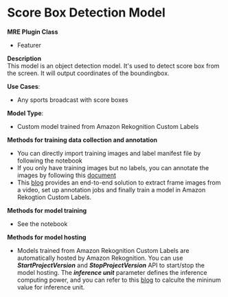 # Score Box Detection Model #

**MRE Plugin Class**
- Featurer

**Description**  
This model is an object detection model. It's used to detect score box from the screen. It will output coordinates of the boundingbox.


**Use Cases**:
- Any sports broadcast with score boxes

**Model Type**:
- Custom model trained from Amazon Rekognition Custom Labels

**Methods for training data collection and annotation**
- You can directly import training images and label manifest file by following the notebook
- If you only have training images but no labels, you can annotate the images by following this [document](https://docs.aws.amazon.com/rekognition/latest/customlabels-dg/creating-datasets.html)
- This [blog](https://aws.amazon.com/blogs/machine-learning/part-1-end-to-end-solution-building-your-own-brand-detection-and-visibility-using-amazon-sagemaker-ground-truth-and-amazon-rekognition-custom-labels/) provides an end-to-end solution to extract frame images from a video, set up annotation jobs and finally train a model in Amazon Rekogtion Custom Labels.

**Methods for model training**  
- See the notebook  

**Methods for model hosting**
- Models trained from Amazon Rekognition Custom Labels are automatically hosted by Amazon Rekognition. You can use ***StartProjectVersion*** and ***StopProjectVersion*** API to start/stop the model hosting. The ***inference unit*** parameter defines the inference computing power, and you can refer to this [blog](https://aws.amazon.com/blogs/machine-learning/calculate-inference-units-for-an-amazon-rekognition-custom-labels-model/) to calculte the mininum value for inference unit. 

